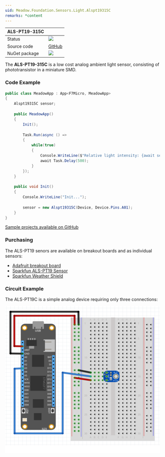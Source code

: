 ```yaml
---
uid: Meadow.Foundation.Sensors.Light.Alspt19315C
remarks: *content
---
```


| ALS-PT19-315C |             |
|---------------|-------------|
| Status        | <img src="https://img.shields.io/badge/Working-brightgreen" style="width: auto; height: -webkit-fill-available;" /> |
| Source code   | [GitHub](https://github.com/WildernessLabs/Meadow.Foundation/tree/master/Source/Meadow.Foundation.Peripherals/Sensors.Light.Alspt19315C) |
| NuGet package | <a href="https://www.nuget.org/packages/Meadow.Foundation.Sensors.Light.Alspt19/" target="_blank"><img src="https://img.shields.io/nuget/v/Meadow.Foundation.Sensors.Light.Alspt19.svg?label=Meadow.Foundation.Sensors.Light.Alspt19" style="width: auto; height: -webkit-fill-available;" /></a> |

The **ALS-PT19-315C** is a low cost analog ambient light sensor, consisting of phototransistor in a miniature SMD.

### Code Example

```csharp
public class MeadowApp : App<F7Micro, MeadowApp>
{
    Alspt19315C sensor;

    public MeadowApp()
    {
        Init();

        Task.Run(async () =>
        {
            while(true)
            {
                Console.WriteLine($"Relative light intensity: {await sensor.GetVoltage()}");
                await Task.Delay(500);
            }
        });
    }

    public void Init()
    {
        Console.WriteLine("Init...");

        sensor = new Alspt19315C(Device, Device.Pins.A01);
    }
}
```

[Sample projects available on GitHub](https://github.com/WildernessLabs/Meadow.Foundation/tree/master/Source/Meadow.Foundation.Peripherals/Sensors.Light.Alspt19315C/Samples/) 

### Purchasing

The ALS-PT19 senors are available on breakout boards and as individual sensors:

* [Adafruit breakout board](https://www.adafruit.com/product/2748)
* [Sparkfun ALS-PT19 Sensor](https://www.proto-pic.co.uk/als-pt19-light-sensor.html)
* [Sparkfun Weather Shield](https://www.proto-pic.co.uk/weather-shield.html)

### Circuit Example

The ALS-PT19C is a simple analog device requiring only three connections:

![](../../API_Assets/Meadow.Foundation.Sensors.Light.Alspt19315C/Alspt19315C_Fritzing.svg)